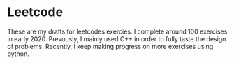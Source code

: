 # Leetcode

These are my drafts for leetcodes exercies. I complete around 100 exercises in early 2020. Prevously, I mainly used C++ in order to fully taste the design of problems. Recently, I keep making progress on more exercises using python.
